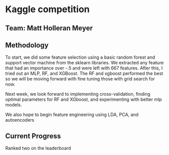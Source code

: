 # Kaggle competition

## Team: Matt Holleran Meyer

## Methodology

To start, we did some feature selection using a basic random forest and support vector machine from the sklearn libraries. We extracted any feature that
had an importance over -.5 and were left with 667 features. After this, I tried out an MLP, RF, and XGBoost. The RF and xgboost performed the best so 
we will be moving forward with fine tuning those with grid search for now. 

Next week, we look forward to implementing cross-validation, finding optimal parameters for RF and XGboost, and experimenting with better mlp models.

We also hope to begin feature engineering using LDA, PCA, and autoencoders

## Current Progress

Ranked two on the leaderboard
